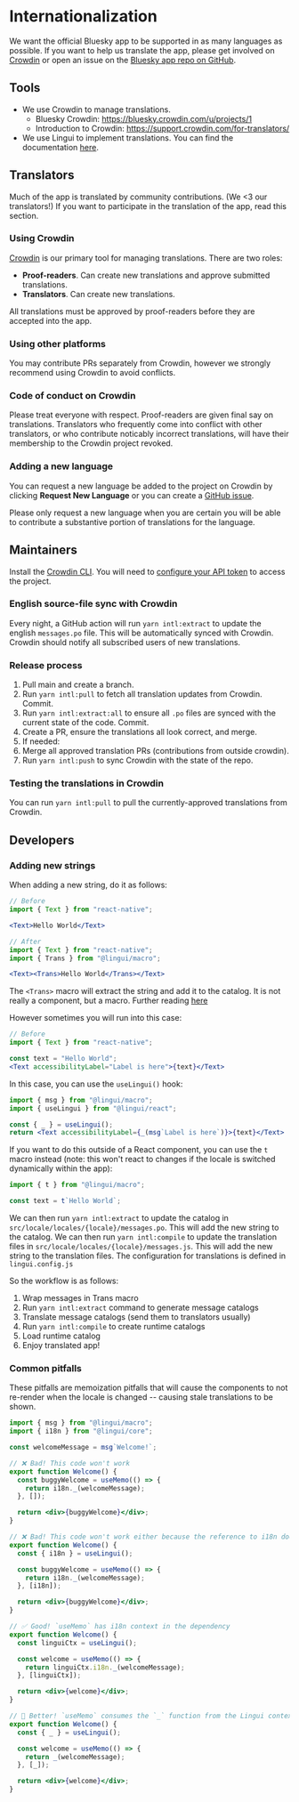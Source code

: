 # Internationalization

We want the official Bluesky app to be supported in as many languages as possible. If you want to help us translate the app, please get involved on [Crowdin](https://bluesky.crowdin.com/u/projects/1) or open an issue on the [Bluesky app repo on GitHub](https://github.com/bluesky-social/social-app).

## Tools

- We use Crowdin to manage translations.
  - Bluesky Crowdin: https://bluesky.crowdin.com/u/projects/1
  - Introduction to Crowdin: https://support.crowdin.com/for-translators/
- We use Lingui to implement translations. You can find the documentation [here](https://lingui.dev/).

## Translators

Much of the app is translated by community contributions. (We <3 our translators!) If you want to participate in the translation of the app, read this section.

### Using Crowdin

[Crowdin](https://bluesky.crowdin.com/u/projects/1) is our primary tool for managing translations. There are two roles:

- **Proof-readers**. Can create new translations and approve submitted translations.
- **Translators**. Can create new translations.

All translations must be approved by proof-readers before they are accepted into the app.

### Using other platforms

You may contribute PRs separately from Crowdin, however we strongly recommend using Crowdin to avoid conflicts.

### Code of conduct on Crowdin

Please treat everyone with respect. Proof-readers are given final say on translations. Translators who frequently come into conflict with other translators, or who contribute noticably incorrect translations, will have their membership to the Crowdin project revoked.

### Adding a new language

You can request a new language be added to the project on Crowdin by clicking **Request New Language** or you can create a [GitHub issue](https://github.com/bluesky-social/social-app/issues).

Please only request a new language when you are certain you will be able to contribute a substantive portion of translations for the language.

## Maintainers

Install the [Crowdin CLI](https://crowdin.github.io/crowdin-cli/). You will need to [configure your API token](https://crowdin.github.io/crowdin-cli/configuration) to access the project.

### English source-file sync with Crowdin

Every night, a GitHub action will run `yarn intl:extract` to update the english `messages.po` file. This will be automatically synced with Crowdin. Crowdin should notify all subscribed users of new translations.

### Release process

1. Pull main and create a branch.
1. Run `yarn intl:pull` to fetch all translation updates from Crowdin. Commit.
1. Run `yarn intl:extract:all` to ensure all `.po` files are synced with the current state of the code. Commit.
1. Create a PR, ensure the translations all look correct, and merge.
1. If needed:
  1. Merge all approved translation PRs (contributions from outside crowdin).
  1. Run `yarn intl:push` to sync Crowdin with the state of the repo.

### Testing the translations in Crowdin

You can run `yarn intl:pull` to pull the currently-approved translations from Crowdin.

## Developers

### Adding new strings

When adding a new string, do it as follows:
```jsx
// Before
import { Text } from "react-native";

<Text>Hello World</Text>
```

```jsx
// After
import { Text } from "react-native";
import { Trans } from "@lingui/macro";

<Text><Trans>Hello World</Trans></Text>
```

The `<Trans>` macro will extract the string and add it to the catalog. It is not really a component, but a macro. Further reading [here](https://lingui.dev/ref/macro.html)

However sometimes you will run into this case:
```jsx
// Before
import { Text } from "react-native";

const text = "Hello World";
<Text accessibilityLabel="Label is here">{text}</Text>
```
In this case, you can use the `useLingui()` hook:
```jsx
import { msg } from "@lingui/macro";
import { useLingui } from "@lingui/react";

const { _ } = useLingui();
return <Text accessibilityLabel={_(msg`Label is here`)}>{text}</Text>
```

If you want to do this outside of a React component, you can use the `t` macro instead (note: this won't react to changes if the locale is switched dynamically within the app):
```jsx
import { t } from "@lingui/macro";

const text = t`Hello World`;
```

We can then run `yarn intl:extract` to update the catalog in `src/locale/locales/{locale}/messages.po`. This will add the new string to the catalog.
We can then run `yarn intl:compile` to update the translation files in `src/locale/locales/{locale}/messages.js`. This will add the new string to the translation files. 
The configuration for translations is defined in `lingui.config.js`

So the workflow is as follows:
1. Wrap messages in Trans macro
2. Run `yarn intl:extract` command to generate message catalogs
3. Translate message catalogs (send them to translators usually)
4. Run `yarn intl:compile` to create runtime catalogs
5. Load runtime catalog
6. Enjoy translated app!

### Common pitfalls

These pitfalls are memoization pitfalls that will cause the components to not re-render when the locale is changed -- causing stale translations to be shown.

```jsx
import { msg } from "@lingui/macro";
import { i18n } from "@lingui/core";

const welcomeMessage = msg`Welcome!`;

// ❌ Bad! This code won't work
export function Welcome() {
  const buggyWelcome = useMemo(() => {
    return i18n._(welcomeMessage);
  }, []);

  return <div>{buggyWelcome}</div>;
}

// ❌ Bad! This code won't work either because the reference to i18n does not change
export function Welcome() {
  const { i18n } = useLingui();

  const buggyWelcome = useMemo(() => {
    return i18n._(welcomeMessage);
  }, [i18n]);

  return <div>{buggyWelcome}</div>;
}

// ✅ Good! `useMemo` has i18n context in the dependency
export function Welcome() {
  const linguiCtx = useLingui();

  const welcome = useMemo(() => {
    return linguiCtx.i18n._(welcomeMessage);
  }, [linguiCtx]);

  return <div>{welcome}</div>;
}

// 🤩 Better! `useMemo` consumes the `_` function from the Lingui context
export function Welcome() {
  const { _ } = useLingui();

  const welcome = useMemo(() => {
    return _(welcomeMessage);
  }, [_]);

  return <div>{welcome}</div>;
}
```
